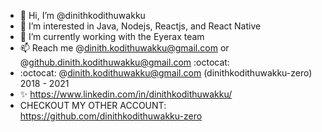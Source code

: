 - 👋 Hi, I’m @dinithkodithuwakku
- 👀 I’m interested in Java, Nodejs, Reactjs, and React Native
- 🌱 I’m currently working with the Eyerax team
- 📫 Reach me @dinith.kodithuwakku@gmail.com or @github.dinith.kodithuwakku@gmail.com :octocat:
- :octocat: @dinith.kodithuwakku@gmail.com (dinithkodithuwakku-zero) 2018 - 2021
- ✨ https://www.linkedin.com/in/dinithkodithuwakku/
- CHECKOUT MY OTHER ACCOUNT: https://github.com/dinithkodithuwakku-zero
<!---
dinithkodithuwakku/dinithkodithuwakku is a ✨ special ✨ repository because its `README.md` (this file) appears on your GitHub profile.
You can click the Preview link to take a look at your changes.
--->
